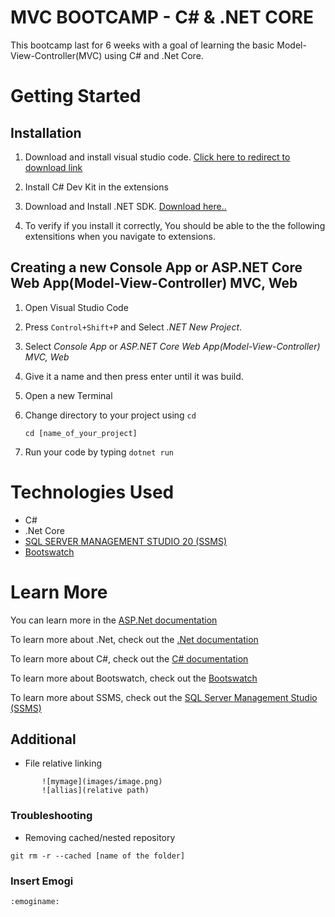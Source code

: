# MVC BOOTCAMP - C# & .NET CORE
This bootcamp last for 6 weeks with a goal of learning the basic Model-View-Controller(MVC) using C# and .Net Core.

# Getting Started
## Installation
 1. Download and install visual studio code. [Click here to redirect to download link](https://code.visualstudio.com/download)

 2. Install C# Dev Kit in the extensions
 
 3. Download and Install .NET SDK. [Download here..](https://dotnet.microsoft.com/en-us/download)

 4. To verify if you install it correctly, You should be able to the the following extensitions when you navigate to extensions.

## Creating a new Console App or ASP.NET Core Web App(Model-View-Controller) MVC, Web
 1. Open Visual Studio Code

 2. Press `Control+Shift+P` and Select *.NET New Project*.

 3. Select *Console App* or *ASP.NET Core Web App(Model-View-Controller) MVC, Web*

 4. Give it a name and then press enter until it was build.

 5. Open a new Terminal

 6. Change directory to your project using `cd`
    ```
    cd [name_of_your_project]
    ```

 7. Run your code by typing `dotnet run`

# Technologies Used
- C#
- .Net Core
- [SQL SERVER MANAGEMENT STUDIO 20 (SSMS)](https://learn.microsoft.com/en-us/sql/ssms/download-sql-server-management-studio-ssms?view=sql-server-ver16#download-ssms)
- [Bootswatch](https://bootswatch.com/default/)

# Learn More
You can learn more in the [ASP.Net documentation](https://learn.microsoft.com/en-us/aspnet/core/?view=aspnetcore-8.0)

To learn more about .Net, check out the [.Net documentation](https://learn.microsoft.com/en-us/dotnet/)

To learn more about C#, check out the [C# documentation](https://learn.microsoft.com/en-us/dotnet/csharp/)

To learn more about Bootswatch, check out the [Bootswatch](https://bootswatch.com/default/)

To learn more about SSMS, check out the [SQL Server Management Studio (SSMS)](https://learn.microsoft.com/en-us/sql/sql-server/?view=sql-server-ver16)

## Additional
- File relative linking 
```
       ![mymage](images/image.png)
       ![allias](relative path)
```

### Troubleshooting
- Removing cached/nested repository 
```
git rm -r --cached [name of the folder]
```

### Insert Emogi
```
:emoginame:

```
